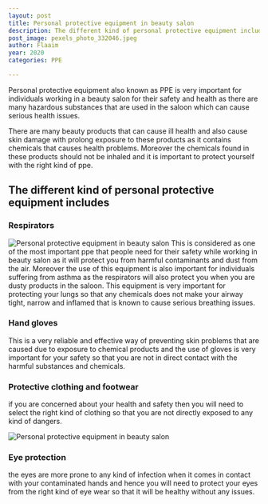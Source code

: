 ```yaml
---
layout: post
title: Personal protective equipment in beauty salon
description: The different kind of personal protective equipment includes Respirators, Hand gloves, Protective clothing and footwear
post_image: pexels_photo_332046.jpeg
author: Flaaim
year: 2020
categories: PPE

---
```

Personal protective equipment also known as PPE is very important for individuals working in a beauty salon for their safety and health as there are many hazardous substances that are used in the saloon which can cause serious health issues. 

There are many beauty products that can cause ill health and also cause skin damage with prolong exposure to these products as it contains chemicals that causes health problems. Moreover the chemicals found in these products should not be inhaled and it is important to protect yourself with the right kind of ppe.

## The different kind of personal protective equipment includes

### Respirators
![Personal protective equipment in beauty salon](https://safetyworkblog.com/assets/pexels_photo_332046.jpeg)
This is considered as one of the most important ppe that people need for their safety while working in beauty salon as it will protect you from harmful contaminants and dust from the air. Moreover the use of this equipment is also important for individuals suffering from asthma as the respirators will also protect you when you are dusty products in the saloon. This equipment is very important for protecting your lungs so that any chemicals does not make your airway tight, narrow and inflamed that is known to cause serious breathing issues. 

### Hand gloves

This is a very reliable and effective way of preventing skin problems that are caused due to exposure to chemical products and the use of gloves is very important for your safety so that you are not in direct contact with the harmful substances and chemicals. 

### Protective clothing and footwear

if you are concerned about your health and safety then you will need to select the right kind of clothing so that you are not directly exposed to any kind of dangers. 

![Personal protective equipment in beauty salon](https://safetyworkblog.com/assets/pexels_photo_3738377.jpeg)
### Eye protection

the eyes are more prone to any kind of infection when it comes in contact with your contaminated hands and hence you will need to protect your eyes from the right kind of eye wear so that it will be healthy without any issues. 
